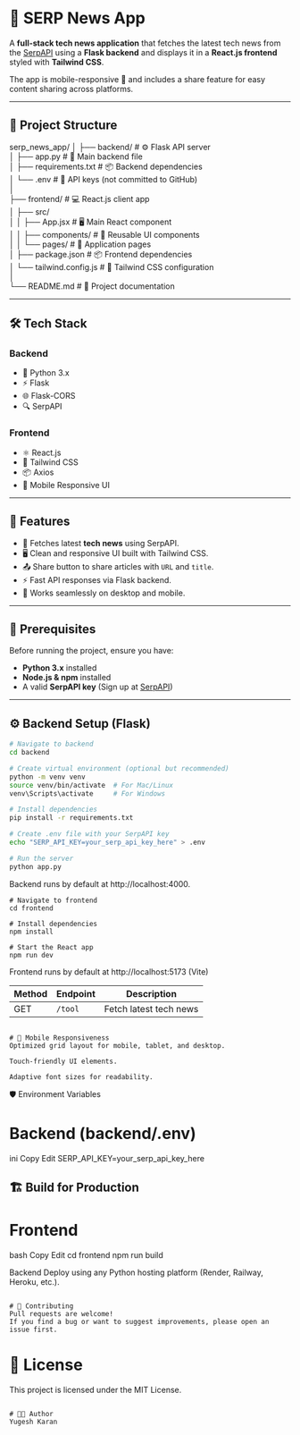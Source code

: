 # 📰 SERP News App

A **full-stack tech news application** that fetches the latest tech news from the [SerpAPI](https://serpapi.com/) using a **Flask backend** and displays it in a **React.js frontend** styled with **Tailwind CSS**.  

The app is mobile-responsive 📱 and includes a share feature for easy content sharing across platforms.

---

## 📂 Project Structure

serp_news_app/
│
├── backend/                # ⚙️ Flask API server <br>
│   ├── app.py               # 🚀 Main backend file <br>
│   ├── requirements.txt     # 📦 Backend dependencies <br>
│   └── .env                 # 🔑 API keys (not committed to GitHub) <br>
│ <br>
├── frontend/                # 💻 React.js client app <br>
│   ├── src/ <br>
│   │   ├── App.jsx          # 🖥️ Main React component <br>
│   │   ├── components/      # 🧩 Reusable UI components <br>
│   │   └── pages/           # 📄 Application pages <br>
│   ├── package.json         # 📦 Frontend dependencies <br>
│   └── tailwind.config.js   # 🎨 Tailwind CSS configuration <br>
│ <br>
└── README.md                # 📜 Project documentation <br>



---

## 🛠 Tech Stack

### **Backend**
- 🐍 Python 3.x
- ⚡ Flask
- 🌐 Flask-CORS
- 🔍 SerpAPI

### **Frontend**
- ⚛️ React.js
- 🎨 Tailwind CSS
- 📦 Axios
- 📱 Mobile Responsive UI

---

## 🚀 Features
- 🔎 Fetches latest **tech news** using SerpAPI.
- 🖥 Clean and responsive UI built with Tailwind CSS.
- 📤 Share button to share articles with `URL` and `title`.
- ⚡ Fast API responses via Flask backend.
- 📱 Works seamlessly on desktop and mobile.

---

## 📌 Prerequisites

Before running the project, ensure you have:

- **Python 3.x** installed
- **Node.js & npm** installed
- A valid **SerpAPI key** (Sign up at [SerpAPI](https://serpapi.com/))

---

## ⚙️ Backend Setup (Flask)

```bash
# Navigate to backend
cd backend

# Create virtual environment (optional but recommended)
python -m venv venv
source venv/bin/activate  # For Mac/Linux
venv\Scripts\activate     # For Windows

# Install dependencies
pip install -r requirements.txt

# Create .env file with your SerpAPI key
echo "SERP_API_KEY=your_serp_api_key_here" > .env

# Run the server
python app.py
```

Backend runs by default at http://localhost:4000.

```
# Navigate to frontend
cd frontend

# Install dependencies
npm install

# Start the React app
npm run dev
```

Frontend runs by default at http://localhost:5173 (Vite) 

| Method | Endpoint | Description            |
| ------ | -------- | ---------------------- |
| GET    | `/tool`  | Fetch latest tech news |

```

# 📱 Mobile Responsiveness
Optimized grid layout for mobile, tablet, and desktop.

Touch-friendly UI elements.

Adaptive font sizes for readability.
```

🛡 Environment Variables
# Backend (backend/.env)
ini
Copy
Edit
SERP_API_KEY=your_serp_api_key_here

## 🏗 Build for Production
# Frontend
bash
Copy
Edit
cd frontend
npm run build

Backend Deploy using any Python hosting platform (Render, Railway, Heroku, etc.).

```

# 🤝 Contributing
Pull requests are welcome!
If you find a bug or want to suggest improvements, please open an issue first.

```

# 📜 License
This project is licensed under the MIT License.

```

# 👨‍💻 Author
Yugesh Karan

```























